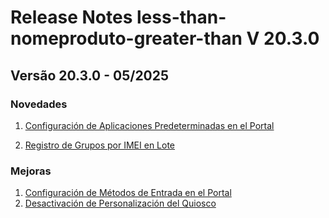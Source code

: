 # Release Notes less-than-nomeproduto-greater-than V 20.3.0

## **Versão 20.3.0 - 05/2025**


### **Novedades**

1. [Configuración de Aplicaciones Predeterminadas en el Portal](Configuración-De-Aplicaciones-Predeterminadas-En-El-Portal.md)

2. [Registro de Grupos por IMEI en Lote](Registro-De-Grupos-Por-Imei-En-Lote.md)
### **Mejoras**

1. [Configuración de Métodos de Entrada en el Portal](Configuración-De-Métodos-De-Entrada-En-El-Portal.md)
2. [Desactivación de Personalización del Quiosco](Desactivación-De-Personalización-Del-Quiosco.md)
